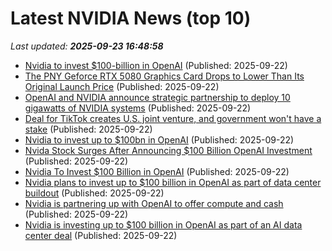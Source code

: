 # Latest NVIDIA News (top 10)
_Last updated: **2025-09-23 16:48:58**_

- [Nvidia to invest $100-billion in OpenAI](https://biztoc.com/x/5347cea1c3fb9f5e) (Published: 2025-09-22)
- [The PNY Geforce RTX 5080 Graphics Card Drops to Lower Than Its Original Launch Price](https://www.ign.com/articles/pny-geforce-rtx-5080-graphics-card-drops-to-lower-than-its-original-launch-price) (Published: 2025-09-22)
- [OpenAI and NVIDIA announce strategic partnership to deploy 10 gigawatts of NVIDIA systems](https://biztoc.com/x/956917ac11c52198) (Published: 2025-09-22)
- [Deal for TikTok creates U.S. joint venture, and government won't have a stake](https://www.npr.org/2025/09/22/nx-s1-5550152/tiktok-deal-joint-venture) (Published: 2025-09-22)
- [Nvidia to invest up to $100bn in OpenAI](https://biztoc.com/x/191a514e0c526d10) (Published: 2025-09-22)
- [Nvida Stock Surges After Announcing $100 Billion OpenAI Investment](https://biztoc.com/x/9c926c944854eaeb) (Published: 2025-09-22)
- [Nvidia To Invest $100 Billion in OpenAI](https://slashdot.org/story/25/09/22/1637225/nvidia-to-invest-100-billion-in-openai) (Published: 2025-09-22)
- [Nvidia plans to invest up to $100 billion in OpenAI as part of data center buildout](https://biztoc.com/x/32a41e7a89cbf028) (Published: 2025-09-22)
- [Nvidia is partnering up with OpenAI to offer compute and cash](https://www.theverge.com/ai-artificial-intelligence/782624/nvidia-is-partnering-up-with-openai-to-offer-compute-and-cash) (Published: 2025-09-22)
- [Nvidia is investing up to $100 billion in OpenAI as part of an AI data center deal](https://biztoc.com/x/a122dc0f7e2bfad6) (Published: 2025-09-22)
